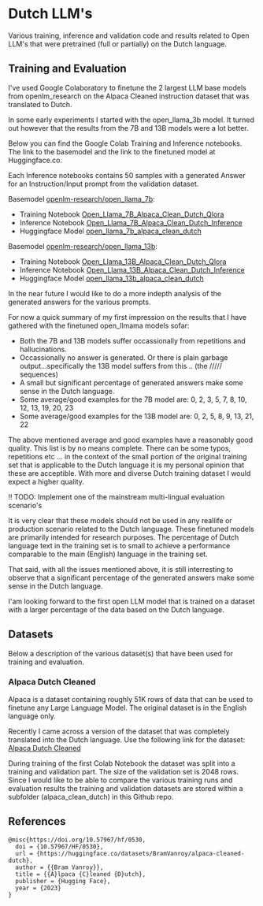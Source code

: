 # Dutch LLM's
Various training, inference and validation code and results related to Open LLM's that were pretrained (full or partially) on the Dutch language.

## Training and Evaluation

I've used Google Colaboratory to finetune the 2 largest LLM base models from openlm_research on the Alpaca Cleaned instruction dataset that was translated to Dutch.

In some early experiments I started with the open_llama_3b model. It turned out however that the results from the 7B and 13B models were a lot better.

Below you can find the Google Colab Training and Inference notebooks. The link to the basemodel and the link to the finetuned model at Huggingface.co.

Each Inference notebooks contains 50 samples with a generated Answer for an Instruction/Input prompt from the validation dataset.

Basemodel [openlm-research/open_llama_7b](https://huggingface.co/openlm-research/open_llama_7b):
* Training Notebook [Open_Llama_7B_Alpaca_Clean_Dutch_Qlora](Open_Llama_7B_Alpaca_Clean_Dutch_Qlora.ipynb)
* Inference Notebook [Open_Llama_7B_Alpaca_Clean_Dutch_Inference](Open_Llama_7B_Alpaca_Clean_Dutch_Inference.ipynb)
* Huggingface Model [open_llama_7b_alpaca_clean_dutch](https://www.huggingface.co/robinsmits/open_llama_7b_alpaca_clean_dutch_qlora)

Basemodel [openlm-research/open_llama_13b](https://huggingface.co/openlm-research/open_llama_13b):
* Training Notebook [Open_Llama_13B_Alpaca_Clean_Dutch_Qlora](Open_Llama_13B_Alpaca_Clean_Dutch_Qlora.ipynb)
* Inference Notebook [Open_Llama_13B_Alpaca_Clean_Dutch_Inference](Open_Llama_13B_Alpaca_Clean_Dutch_Inference.ipynb)
* Huggingface Model [open_llama_13b_alpaca_clean_dutch](https://www.huggingface.co/robinsmits/open_llama_13b_alpaca_clean_dutch_qlora)

In the near future I would like to do a more indepth analysis of the generated answers for the various prompts.

For now a quick summary of my first impression on the results that I have gathered with the finetuned open_llmama models sofar:
* Both the 7B and 13B models suffer occassionally from repetitions and hallucinations.
* Occassionally no answer is generated. Or there is plain garbage output...specifically the 13B model suffers from this .. (the ///// sequences)
* A small but significant percentage of generated answers make some sense in the Dutch language.
* Some average/good examples for the 7B model are: 0, 2, 3, 5, 7, 8, 10, 12, 13, 19, 20, 23
* Some average/good examples for the 13B model are: 0, 2, 5, 8, 9, 13, 21, 22

The above mentioned average and good examples have a reasonably good quality. This list is by no means complete. There can be some typos, repetitions etc ... in the context of the small portion of the original training set that is applicable to the Dutch language it is my personal opinion that these are acceptible. With more and diverse Dutch training dataset I would expect a higher quality.

!! TODO: Implement one of the mainstream multi-lingual evaluation scenario's

It is very clear that these models should not be used in any reallife or production scenario related to the Dutch language. These finetuned models are primarily intended for research purposes. The percentage of Dutch language text in the training set is to small to achieve a performance comparable to the main (English) language in the training set.

That said, with all the issues mentioned above, it is still interresting to observe that a significant percentage of the generated answers make some sense in the Dutch language.

I'am looking forward to the first open LLM model that is trained on a dataset with a larger percentage of the data based on the Dutch language.

## Datasets

Below a description of the various dataset(s) that have been used for training and evaluation.

### Alpaca Dutch Cleaned

Alpaca is a dataset containing roughly 51K rows of data that can be used to finetune any Large Language Model. The original dataset is in the English language only.

Recently I came across a version of the dataset that was completely translated into the Dutch language. Use the following link for the dataset: [Alpaca Dutch Cleaned](https://www.huggingface.co/datasets/BramVanroy/alpaca-cleaned-dutch)

During training of the first Colab Notebook the dataset was split into a training and validation part. The size of the validation set is 2048 rows.
Since I would like to be able to compare the various training runs and evaluation results the training and validation datasets are stored within a subfolder (alpaca_clean_dutch) in this Github repo.

## References

```
@misc{https://doi.org/10.57967/hf/0530,
  doi = {10.57967/HF/0530},
  url = {https://huggingface.co/datasets/BramVanroy/alpaca-cleaned-dutch},
  author = {{Bram Vanroy}},
  title = {{A}lpaca {C}leaned {D}utch},
  publisher = {Hugging Face},
  year = {2023}
}
```